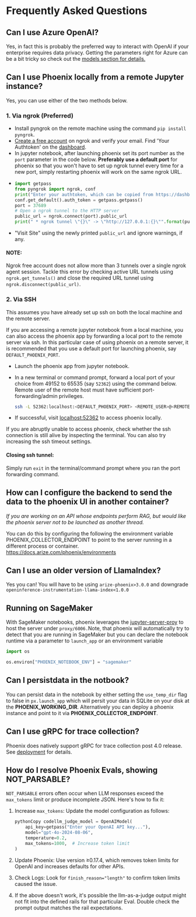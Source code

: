 # Frequently Asked Questions

## Can I use Azure OpenAI?

Yes, in fact this is probably the preferred way to interact with OpenAI if your enterprise requires data privacy. Getting the parameters right for Azure can be a bit tricky so check out the [models section for details.](../api/evaluation-models.md#azure-openai)

## Can I use Phoenix locally from a remote Jupyter instance?

Yes, you can use either of the two methods below.

### 1. Via ngrok (Preferred)

* Install pyngrok on the remote machine using the command `pip install pyngrok`.
* [Create a free account](https://ngrok.com/) on ngrok and verify your email. Find 'Your Authtoken' on the [dashboard](https://dashboard.ngrok.com/auth).
* In jupyter notebook, after launching phoenix set its port number as the `port` parameter in the code below. **Preferably use a default port** for phoenix so that you won't have to set up ngrok tunnel every time for a new port, simply restarting phoenix will work on the same ngrok URL.
* ```python
  import getpass
  from pyngrok import ngrok, conf
  print("Enter your authtoken, which can be copied from https://dashboard.ngrok.com/auth")
  conf.get_default().auth_token = getpass.getpass()
  port = 37689
  # Open a ngrok tunnel to the HTTP server
  public_url = ngrok.connect(port).public_url
  print(" * ngrok tunnel \"{}\" -> \"http://127.0.0.1:{}\"".format(public_url, port))
  ```
* "Visit Site" using the newly printed `public_url` and ignore warnings, if any.

#### NOTE:

Ngrok free account does not allow more than 3 tunnels over a single ngrok agent session. Tackle this error by checking active URL tunnels using `ngrok.get_tunnels()` and close the required URL tunnel using `ngrok.disconnect(public_url)`.

### 2. Via SSH

This assumes you have already set up ssh on both the local machine and the remote server.

If you are accessing a remote jupyter notebook from a local machine, you can also access the phoenix app by forwarding a local port to the remote server via ssh. In this particular case of using phoenix on a remote server, it is recommended that you use a default port for launching phoenix, say `DEFAULT_PHOENIX_PORT`.

* Launch the phoenix app from jupyter notebook.
*   In a new terminal or command prompt, forward a local port of your choice from 49152 to 65535 (say `52362`) using the command below. Remote user of the remote host must have sufficient port-forwarding/admin privileges.

    ```bash
    ssh -L 52362:localhost:<DEFAULT_PHOENIX_PORT> <REMOTE_USER>@<REMOTE_HOST>
    ```
* If successful, visit [localhost:52362](http://localhost:52362) to access phoenix locally.

If you are abruptly unable to access phoenix, check whether the ssh connection is still alive by inspecting the terminal. You can also try increasing the ssh timeout settings.

#### Closing ssh tunnel:

Simply run `exit` in the terminal/command prompt where you ran the port forwarding command.

## How can I configure the backend to send the data to the phoenix UI in another container?

_If you are working on an API whose endpoints perform RAG, but would like the phoenix server not to be launched as another thread._

You can do this by configuring the following the environment variable PHOENIX\_COLLECTOR\_ENDPOINT to point to the server running in a different process or container. https://docs.arize.com/phoenix/environments

## Can I use an older version of LlamaIndex?

Yes you can! You will have to be using `arize-phoenix>3.0.0` and downgrade `openinference-instrumentation-llama-index<1.0.0`

## Running on SageMaker

With SageMaker notebooks, phoenix leverages the [jupyter-server-proy](https://github.com/jupyterhub/jupyter-server-proxy) to host the server under `proxy/6006.`Note, that phoenix will automatically try to detect that you are running in SageMaker but you can declare the notebook runtime via a parameter to `launch_app` or an environment variable

```python
import os

os.environ["PHOENIX_NOTEBOOK_ENV"] = "sagemaker"
```

## Can I persistdata in the notbook?

You can persist data in the notebook by either setting the `use_temp_dir` flag to false in `px.launch_app` which will persit your data in SQLite on your disk at the **PHOENIX\_WORKING\_DIR**. Alternatively you can deploy a phoenix instance and point to it via **PHOENIX\_COLLECTOR\_ENDPOINT**.

## Can I use gRPC for trace collection?

Phoenix does natively support gRPC for trace collection post 4.0 release. See [deployment](../deployment/ "mention") for details.

## How do I resolve Phoenix Evals, showing NOT\_PARSABLE?

`NOT_PARSABLE` errors often occur when LLM responses exceed the `max_tokens` limit or produce incomplete JSON. Here's how to fix it:

1.  Increase `max_tokens`: Update the model configuration as follows:

    ```python
    pythonCopy codellm_judge_model = OpenAIModel(
        api_key=getpass("Enter your OpenAI API key..."),
        model="gpt-4o-2024-08-06",
        temperature=0.2,
        max_tokens=1000,  # Increase token limit
    )
    ```
2. Update Phoenix: Use version ≥0.17.4, which removes token limits for OpenAI and increases defaults for other APIs.
3. Check Logs: Look for `finish_reason="length"` to confirm token limits caused the issue.&#x20;
4. If the above doesn't work, it's possible the llm-as-a-judge output might not fit into the defined rails for that particular Eval. Double check the prompt output matches the rail expectations.
